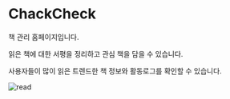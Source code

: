 # ChackCheck
책 관리 홈페이지입니다. 

읽은 책에 대한 서평을 정리하고 관심 책을 담을 수 있습니다. 

사용자들이 많이 읽은 트렌드한 책 정보와 활동로그를 확인할 수 있습니다. 

![read](C:\Users\student\Desktop\read.PNG)